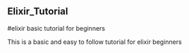 ## Elixir_Tutorial
#elixir basic tutorial for beginners

<p> This is a basic and easy to follow tutorial for elixir beginners</p>
